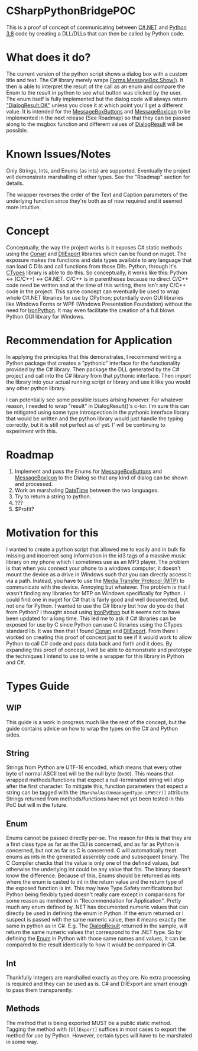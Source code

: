 # CSharpPythonBridgePOC

This is a proof of concept of communicating between [C#.NET][1] and [Python 3.8][2] code by creating a DLL/DLLs that can then be called by Python code.

# What does it do?

The current version of the python script shows a dialog box with a custom title and text. The C# library merely wraps [Forms.MessageBox.Show()][3]. It then is able to interpret the result of the call as an enum and compare the Enum to the result in python to see what button was clicked by the user. The enum itself is fully implemented but the dialog code will always return ["DialogResult.OK"][4] unless you close it at which point you'll get a different value. It is intended for the [MessageBoxButtons][5] and [MessageBoxIcon][6] to be implemented in the next release (See Roadmap) so that they can be passed along to the msgbox function and different values of [DialogResult][4] will be possible. 

# Known Issues/Notes

Only Strings, Ints, and Enums (as ints) are supported. Eventually the project will demonstrate marshalling of other types. See the "Roadmap" section for details.

The wrapper reverses the order of the Text and Caption parameters of the underlying function since they're both as of now required and it seemed more intuitive.

# Concept

Conceptually, the way the project works is it exposes C# static methods using the [Conari][7] and [DllExport][8] libraries which can be found on nuget. The exposure makes the functions and data types available to any language that can load C Dlls and call functions from those Dlls. Python, through it's [CTypes][9] library is able to do this. So conceptually, it works like this: Python <-> (C/C++) <-> C#.NET. C/C++ is in parentheses because no direct C/C++ code need be written and at the time of this writing, there isn't any C/C++ code in the project. This same concept can eventually be used to wrap whole C#.NET libraries for use by CPython; potentially even GUI libraries like Windows Forms or WPF (Windows Presentation Foundation) without the need for [IronPython][10]. It may even facilitate the creation of a full blown Python GUI library for Windows. 

# Recommendation for Application

In applying the principles that this demonstrates, I recommend writing a Python package that creates a "pythonic" interface for the functionality provided by the C# library. Then package the DLL generated by the C# project and call into the C# library from that pythonic interface. Then import the library into your actual running script or library and use it like you would any other python library.

I can potentially see some possible issues arising however. For whatever reason, I needed to wrap "result" in DialogResult()'s c-tor. I'm sure this can be mitigated using some type introspection in the pythonic interface library that would be written and the python library would just handle the typing correctly, but it is still not perfect as of yet. I' will be continuing to experiment with this.

# Roadmap

1. Implement and pass the Enums for [MessageBoxButtons][5] and [MessageBoxIcon][6] to the Dialog so that any kind of dialog can be shown and processed.
2. Work on marshaling [DateTime][11] between the two languages.
3. Try to return a string to python.
4. ???
5. $Profit?

# Motivation for this

I wanted to create a python script that allowed me to easily and in bulk fix missing and incorrect song information in the id3 tags of a massive music library on my phone which I sometimes use as an MP3 player. The problem is that when you connect your phone to a windows computer, it doesn't mount the device as a drive in Windows such that you can directly access it via a path. Instead, you have to use the [Media Transfer Protocol (MTP)][12] to communicate with the device. Annoying but whatever. The problem is that I wasn't finding any libraries for MTP on Windows specifically for Python. I could find one in nuget for C# that is fairly good and well documented, but not one for Python. I wanted to use the C# library but how do you do that from Python? I thought about using [IronPython][10] but it seems not to have been updated for a long time. This led me to ask if C# libraries can be exposed for use by C since Python can use C libraries using the CTypes standard lib. It was then that I found [Conari][7] and [DllExport][8]. From there I worked on creating this proof of concept just to see if it would work to allow Python to call C# code and pass data back and forth and it does. By expanding this proof of concept, I will be able to demonstrate and prototype the techniques I intend to use to write a wrapper for this library in Python and C#. 

# Types Guide

## WIP ##
This guide is a work in progress much like the rest of the concept, but the guide contains advice on how to wrap the types on the C# and Python sides.

## String ##

Strings from Python are UTF-16 encoded, which means that every other byte of normal ASCII text will be the null byte (`0x00`). This means that wrapped methods/functions that expect a null-terminated string will stop after the first character. To mitigate this, function parameters that expect a string can be tagged with the `[MarshalAs(UnmanagedType.LPWStr)]` attribute. Strings returned from methods/functions have not yet been tested in this PoC but will in the future. 

## Enum ##

Enums cannot be passed directly per-se. The reason for this is that they are a first class type as far as the CLI is concerned, and as far as Python is concerned, but not as far as C is concerned. C will automatically treat enums as ints in the generated assembly code and subsequent binary. The C Compiler checks that the value is only one of the defined values, but otherwise the underlying int could be any value that fits. The binary doesn't know the difference. Because of this, Enums should be returned as ints where the enum is casted to int in the return value and the return type of the exposed function is int. This may have Type Safety ramifications but Python being flexibly typed doesn't really care except in comparisons for some reason as mentioned in "Recommendation for Application".	Pretty much any enum defined by .NET has documented numeric values that can directly be used in defining the enum in Python. If the enum returned or I suspect is passed with the same numeric value, then it means exactly the same in python as in C#. E.g. The [DialogResult][4] returned in the sample, will return the same numeric values that correspond to the .NET type. So by defining the [Enum][13] in Python with those same names and values, it can be compared to the result identically to how it would be compared in C#. 

## Int ##

Thankfully Integers are marshalled exactly as they are. No extra processing is required and they can be used as is. C# and DllExport are smart enough to pass them transparently.

## Methods ##

The method that is being exported MUST be a public static method. Tagging the method with `[DllExport]` suffices in most cases to export the method for use by Python. However, certain types will have to be marshaled in some way. 

[1]: <https://docs.microsoft.com/en-us/dotnet/csharp/> (C# Programming Language for the .NET Platform)
[2]: <https://www.python.org/> (Python Programming Language - 2.8)
[3]: <https://docs.microsoft.com/en-us/dotnet/api/system.windows.forms.messagebox.show?view=netframework-4.8> (Static Method of MessageBox class that displays an ad hoc message box)
[4]: <https://docs.microsoft.com/en-us/dotnet/api/system.windows.forms.dialogresult?view=netframework-4.8> (C#.NET DialogResult Enum Documentation)
[5]: <https://docs.microsoft.com/en-us/dotnet/api/system.windows.forms.messageboxicon?view=netframework-4.8> (C#.NET MessageBoxIcon Enum Documentation)
[6]: <https://docs.microsoft.com/en-us/dotnet/api/system.windows.forms.messageboxbuttons?view=netframework-4.8> (C#.NET MessageBoxButtons Enum Documentation)
[7]: <https://github.com/3F/Conari> (Conari Project Github Link)
[8]: <https://github.com/3F/DllExport> (DllExport Project Github Link)
[9]: <https://docs.python.org/3/library/ctypes.html> (Python CTypes Foreign Function Interface Library Documentation)
[10]: <https://ironpython.net/> (IronPython Official Website - Python for .NET CLR)
[11]: <https://docs.microsoft.com/en-us/dotnet/api/system.datetime?view=netframework-4.8> (C#.NET DateTime Struct Documentation)
[12]: <https://en.wikipedia.org/wiki/Media_Transfer_Protocol> (Wikipedia Page for Media Transfer Protocol)
[13]: <https://docs.python.org/3/library/enum.html> (Python Enum Library Documentation)